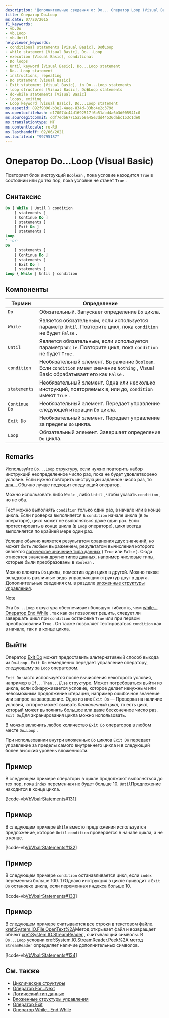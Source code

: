 ```yaml
---
description: 'Дополнительные сведения о: Do... Оператор Loop (Visual Basic)'
title: Оператор Do…Loop
ms.date: 07/20/2015
f1_keywords:
- vb.Do
- vb.Loop
- vb.Until
helpviewer_keywords:
- conditional statements [Visual Basic], Do�Loop
- while statement [Visual Basic], Do...Loop
- execution [Visual Basic], conditional
- Do loops
- Until keyword [Visual Basic], Do...Loop statement
- Do...Loop statement
- instructions, repeating
- Do statement [Visual Basic]
- Exit statement [Visual Basic], in Do...Loop statements
- loop structures [Visual Basic], Do�Loop statements
- do-while statements [Visual Basic]
- loops, exiting
- Loop keyword [Visual Basic], Do...Loop statement
ms.assetid: 892f9096-b3e2-4aee-834d-83bc4e2c379d
ms.openlocfilehash: d170074c44d1692517f6b51abd4a6b3d005941c0
ms.sourcegitcommit: ddf7edb67715a5b9a45e3dd44536dabc153c1de0
ms.translationtype: MT
ms.contentlocale: ru-RU
ms.lasthandoff: 02/06/2021
ms.locfileid: "99795187"
---
```

# <a name="doloop-statement-visual-basic"></a>Оператор Do...Loop (Visual Basic)

Повторяет блок инструкций `Boolean` , пока условие находится `True` в состоянии или до тех пор, пока условие не станет `True` .  
  
## <a name="syntax"></a>Синтаксис  
  
```vb  
Do { While | Until } condition  
    [ statements ]  
    [ Continue Do ]  
    [ statements ]  
    [ Exit Do ]  
    [ statements ]  
Loop  
' -or-  
Do  
    [ statements ]  
    [ Continue Do ]  
    [ statements ]  
    [ Exit Do ]  
    [ statements ]  
Loop { While | Until } condition  
```  
  
## <a name="parts"></a>Компоненты  
  
|Термин|Определение|  
|---|---|  
|`Do`|Обязательный. Запускает определение `Do` цикла.|  
|`While`|Является обязательным, если используется параметр `Until`. Повторите цикл, пока `condition` не будет `False` .|  
|`Until`|Является обязательным, если используется параметр `While`. Повторите цикл, пока `condition` не будет `True` .|  
|`condition`|Необязательный элемент. Выражение `Boolean`. Если `condition` имеет значение `Nothing` , Visual Basic обрабатывает его как `False` .|  
|`statements`|Необязательный элемент. Одна или несколько инструкций, повторяемых в, или до, `condition` имеют `True` .|  
|`Continue Do`|Необязательный элемент. Передает управление следующей итерации `Do` цикла.|  
|`Exit Do`|Необязательный элемент. Передает управление за пределы `Do` цикла.|  
|`Loop`|Обязательный элемент. Завершает определение `Do` цикла.|  
  
## <a name="remarks"></a>Remarks  

 Используйте `Do...Loop` структуру, если нужно повторить набор инструкций неопределенное число раз, пока не будет удовлетворено условие. Если нужно повторить инструкции заданное число раз, то [для... ](for-next-statement.md) Обычно лучше подходит следующий оператор.  
  
 Можно использовать либо `While` , либо `Until` , чтобы указать `condition` , но не оба.  
  
 Тест можно выполнять `condition` только один раз, в начале или в конце цикла. Если проверка выполняется в `condition` начале цикла (в `Do` операторе), цикл может не выполняться даже один раз. Если протестировать в конце цикла (в `Loop` операторе), цикл всегда выполняется по крайней мере один раз.  
  
 Условие обычно является результатом сравнения двух значений, но может быть любым выражением, результатом вычисления которого является [логическое значение типа данных](../data-types/boolean-data-type.md) ( `True` или `False` ). Сюда относятся значения других типов данных, например числовые типы, которые были преобразованы в `Boolean` .  
  
 Можно вложить `Do` циклы, поместив один цикл в другой. Можно также вкладывать различные виды управляющих структур друг в друга. Дополнительные сведения см. в разделе [вложенные структуры управления](../../programming-guide/language-features/control-flow/nested-control-structures.md).  
  
> [!NOTE]
> Эта `Do...Loop` структура обеспечивает большую гибкость, чем [while... Оператор End While](while-end-while-statement.md) , так как он позволяет решить, следует ли завершать цикл при `condition` остановке `True` или при первом преобразовании `True` . Он также позволяет тестироваться `condition` как в начале, так и в конце цикла.  
  
## <a name="exit-do"></a>Выйти  

 Оператор [Exit Do](exit-statement.md) может предоставить альтернативный способ выхода из `Do…Loop` . `Exit Do` немедленно передает управление оператору, следующему за `Loop` оператором.  
  
 `Exit Do` часто используется после вычисления некоторого условия, например в `If...Then...Else` структуре. Может потребоваться выйти из цикла, если обнаруживается условие, которое делает ненужным или невозможным продолжение итераций, например ошибочное значение или запрос на завершение. Одно из них `Exit Do` — Проверка на наличие условия, которое может вызвать *бесконечный цикл*, то есть цикл, который может выполнять большое или даже бесконечное число раз. `Exit Do`Для экранирования цикла можно использовать.  
  
 В можно включить любое количество `Exit Do` операторов в любом месте `Do…Loop` .  
  
 При использовании внутри вложенных `Do` циклов `Exit Do` передает управление за пределы самого внутреннего цикла и в следующий более высокий уровень вложенности.  
  
## <a name="example"></a>Пример  

 В следующем примере операторы в цикле продолжают выполняться до тех пор, пока `index` переменная не будет больше 10. `Until`Предложение находится в конце цикла.  
  
 [!code-vb[VbVbalrStatements#131](~/samples/snippets/visualbasic/VS_Snippets_VBCSharp/VbVbalrStatements/VB/class10.vb#131)]  
  
## <a name="example"></a>Пример  

 В следующем примере `While` вместо предложения используется предложение, которое `Until` `condition` проверяется в начале цикла, а не в конце.  
  
 [!code-vb[VbVbalrStatements#132](~/samples/snippets/visualbasic/VS_Snippets_VBCSharp/VbVbalrStatements/VB/class10.vb#132)]  
  
## <a name="example"></a>Пример  

 В следующем примере `condition` останавливается цикл, если `index` переменная больше 100. `If`Однако инструкция в цикле приводит к `Exit Do` остановке цикла, если переменная индекса больше 10.  
  
 [!code-vb[VbVbalrStatements#133](~/samples/snippets/visualbasic/VS_Snippets_VBCSharp/VbVbalrStatements/VB/class10.vb#133)]  
  
## <a name="example"></a>Пример  

 В следующем примере считываются все строки в текстовом файле. <xref:System.IO.File.OpenText%2A>Метод открывает файл и возвращает объект <xref:System.IO.StreamReader> , считывающий символы. В `Do...Loop` условии <xref:System.IO.StreamReader.Peek%2A> метод `StreamReader` определяет наличие дополнительных символов.  
  
 [!code-vb[VbVbalrStatements#134](~/samples/snippets/visualbasic/VS_Snippets_VBCSharp/VbVbalrStatements/VB/class10.vb#134)]  
  
## <a name="see-also"></a>См. также

- [Циклические структуры](../../programming-guide/language-features/control-flow/loop-structures.md)
- [Оператор For…Next](for-next-statement.md)
- [Логический тип данных](../data-types/boolean-data-type.md)
- [Вложенные структуры управления](../../programming-guide/language-features/control-flow/nested-control-structures.md)
- [Оператор Exit](exit-statement.md)
- [Оператор While…End While](while-end-while-statement.md)
